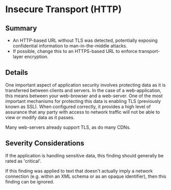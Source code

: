 # Insecure Transport (HTTP)

## Summary

* An HTTP-based URL without TLS was detected, potentially exposing confidential information to man-in-the-middle attacks.
* If possible, change this to an HTTPS-based URL to enforce transport-layer encryption.

## Details

One important aspect of application security involves protecting data as it is transferred between clients and servers. In the
case of a web-application, this means between your web-browser and a web-server. One of the most important mechanisms for
protecting this data is enabling TLS (previously known as SSL). When configured correctly, it provides a high level of assurance
that any party with access to network traffic will not be able to view or modify data as it passes.

Many web-servers already support TLS, as do many CDNs.

## Severity Considerations

If the application is handling sensitive data, this finding should generally be rated as 'critical'.

If this finding was applied to text that doesn't actually imply a network connection (e.g. within an XML schema or as an opaque
identifier), then this finding can be ignored.
